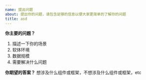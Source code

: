 ```yaml
---
name: 提出问题
about: 提出你的问题，请包含足够的信息以便大家更简单的了解你的问题
title: asd
---
```


**你主要的问题？**
1. 描述一下你的场景
  1. 软体环境
  2. 数据规模
2. 需要解决什么问题

**你期望的答案？**
想涉及什么组件或框架，不想涉及什么组件或框架，etc
